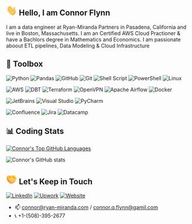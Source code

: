 <!--
**connorflyn/connorflyn** is a ✨ _special_ ✨ repository because its `README.md` (this file) appears on your GitHub profile.

![GitHub followers](https://img.shields.io/github/followers/connorflyn?style=social)
-->


## <img src="https://raw.githubusercontent.com/connorflyn/connorflyn/master/gifs/wave.gif" width="30px"> Hello, I am Connor Flynn

 I am a data engineer at Ryan-Miranda Partners in Pasadena, California and live in Boston, Massachusetts. I am an Certified AWS Cloud Practioner & have a Bachlors degree in Mathematics and Economics. I am passionate aboout ETL pipelines, Data Modeling & Cloud Infrastructure



## 🧰 Toolbox
<!--Toolbox icons -->
![Python](https://img.shields.io/badge/python-3670A0?style=for-the-badge&logo=python&logoColor=ffdd54)
![Pandas](https://img.shields.io/badge/pandas-%23150458.svg?style=for-the-badge&logo=pandas&logoColor=white)
![GitHub](https://img.shields.io/badge/github-%23121011.svg?style=for-the-badge&logo=github&logoColor=white)
![Git](https://img.shields.io/badge/git-%3776AB.svg?style=for-the-badge&logo=git&logoColor=white&color=F05032)
![Shell Script](https://img.shields.io/badge/shell_script-%23121011.svg?style=for-the-badge&logo=gnu-bash&logoColor=white)
![PowerShell](https://img.shields.io/badge/PowerShell-%235391FE.svg?style=for-the-badge&logo=powershell&logoColor=white)
![Linux](https://img.shields.io/badge/Linux-FCC624?style=for-the-badge&logo=linux&logoColor=black)

![AWS](https://img.shields.io/badge/AWS-%23FF9900.svg?style=for-the-badge&logo=amazon-aws&logoColor=white)
![DBT](https://img.shields.io/badge/DBT-FF694B?style=for-the-badge&logo=dbt&logoColor=white)
![Terraform](https://img.shields.io/badge/terraform-%235835CC.svg?style=for-the-badge&logo=terraform&logoColor=white)
![OpenVPN](https://img.shields.io/badge/OpenVPN-EA7E20.svg?style=for-the-badge&logo=openvpn&logoColor=white)
![Apache Airflow](https://img.shields.io/badge/Apache%20Airflow-017CEE?style=for-the-badge&logo=Apache%20Airflow&logoColor=white)
![Docker](https://img.shields.io/badge/docker-%230db7ed.svg?style=for-the-badge&logo=docker&logoColor=white)

![JetBrains](https://img.shields.io/badge/jetbrains-000000?style=for-the-badge&logo=jetbrains&logoColor=white&color=black&labelColor=black)
![Visual Studio](https://img.shields.io/badge/Visual%20Studio-5C2D91.svg?style=for-the-badge&logo=visual-studio&logoColor=white)
![PyCharm](https://img.shields.io/badge/pycharm-143?style=for-the-badge&logo=pycharm&logoColor=black&color=black&labelColor=green)

![Confluence](https://img.shields.io/badge/confluence-%23172BF4.svg?style=for-the-badge&logo=confluence&logoColor=white)
![Jira](https://img.shields.io/badge/jira-%230A0FFF.svg?style=for-the-badge&logo=jira&logoColor=white)
![Datacamp](https://img.shields.io/badge/Datacamp-05192D?style=for-the-badge&logo=datacamp&logoColor=03E860)

## 📊 Coding Stats
[![Connor's Top GitHub Languages](https://github-readme-stats.vercel.app/api/top-langs/?username=connorflyn&layout=compact)](https://github.com/connorflyn/github-readme-stats)

![Connor's GitHub stats](https://github-readme-stats.vercel.app/api?username=connorflyn&show_icons=true&count_private=true&theme=gruvbox)



## <img src="https://raw.githubusercontent.com/connorflyn/connorflyn/master/gifs/handshaking.gif" width="30px"> Let's Keep in Touch

<p align="left">
<a href="https://www.linkedin.com/in/connor-flynn-940707181/"><img alt="LinkedIn" src="https://img.shields.io/badge/LinkedIn-Flynn,Connor-blue?style=flat-square&logo=linkedin"></a>
<a href="https://www.upwork.com/freelancers/~01d9da93931c25ee5b?viewMode=1"><img alt="Upwork" src="https://img.shields.io/badge/Upwrok-Flynn,Connor-green?style=flat-square&logo=upwork"></a>
<a href="https://ryan-miranda.com/"><img alt="Website" src="https://img.shields.io/badge/Website-RM-maroon?style=flat-square&logo=google-chrome"></a>

 
 - 📫 connor@ryan-miranda.com / connor.q.flynn@gamil.com
 - 📞 +1-(508)-395-2677


